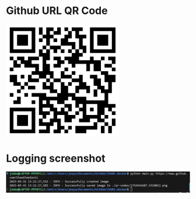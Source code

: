 # Github URL QR Code
![github URL](./qr-codes/ChowChowSonic.png)
# Logging screenshot
![screenshot](./qr-codes/Screenshot.png)
